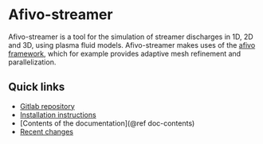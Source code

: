 # Afivo-streamer

Afivo-streamer is a tool for the simulation of streamer discharges in 1D, 2D and 3D,
using plasma fluid models. Afivo-streamer makes uses of the [afivo
framework](https://gitlab.com/MD-CWI-NL/afivo), which for example provides
adaptive mesh refinement and parallelization.

## Quick links

* [Gitlab repository](https://gitlab.com/MD-CWI-NL/afivo-streamer)
* [Installation instructions](documentation/installation.md)
* [Contents of the documentation](@ref doc-contents)
* [Recent changes](https://gitlab.com/MD-CWI-NL/afivo-streamer/activity)


